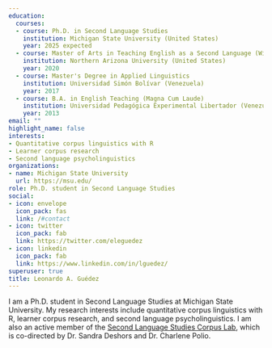 ```yaml
---
education:
  courses:
  - course: Ph.D. in Second Language Studies
    institution: Michigan State University (United States)
    year: 2025 expected
  - course: Master of Arts in Teaching English as a Second Language (With Distinction)
    institution: Northern Arizona University (United States)
    year: 2020
  - course: Master's Degree in Applied Linguistics
    institution: Universidad Simón Bolívar (Venezuela)
    year: 2017
  - course: B.A. in English Teaching (Magna Cum Laude)
    institution: Universidad Pedagógica Experimental Libertador (Venezuela)
    year: 2013
email: ""
highlight_name: false
interests:
- Quantitative corpus linguistics with R
- Learner corpus research
- Second language psycholinguistics
organizations:
- name: Michigan State University
  url: https://msu.edu/
role: Ph.D. student in Second Language Studies
social:
- icon: envelope
  icon_pack: fas
  link: /#contact
- icon: twitter
  icon_pack: fab
  link: https://twitter.com/eleguedez
- icon: linkedin
  icon_pack: fab
  link: https://www.linkedin.com/in/lguedez/
superuser: true
title: Leonardo A. Guédez
---
```

I am a Ph.D. student in Second Language Studies at Michigan State University. My research interests include quantitative corpus linguistics with R, learner corpus research, and second language psycholinguistics. I am also an active member of the [Second Language Studies Corpus Lab](https://corpus.cal.msu.edu/), which is co-directed by Dr. Sandra Deshors and Dr. Charlene Polio.


